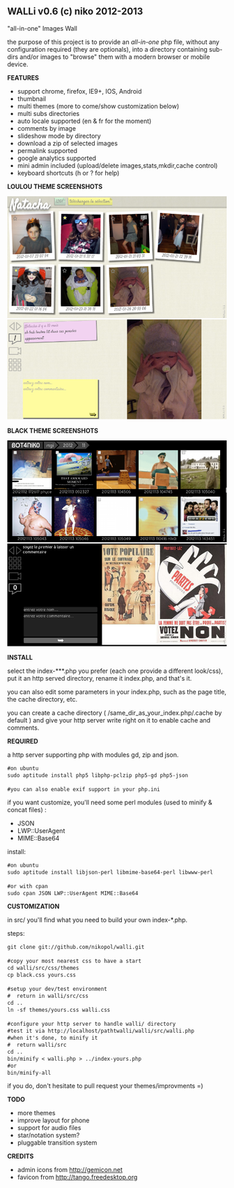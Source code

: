 WALLi v0.6 (c) niko 2012-2013
-----------------------------
"all-in-one" Images Wall

the purpose of this project is to provide an *all-in-one* php file, without any 
configuration required (they are optionals), into a directory containing 
sub-dirs and/or images to "browse" them with a modern browser or mobile 
device.

**FEATURES**

  - support chrome, firefox, IE9+, IOS, Android
  - thumbnail
  - multi themes (more to come/show customization below)
  - multi subs directories
  - auto locale supported (en & fr for the moment)
  - comments by image
  - slideshow mode by directory
  - download a zip of selected images
  - permalink supported
  - google analytics supported
  - mini admin included (upload/delete images,stats,mkdir,cache control)
  - keyboard shortcuts (h or ? for help)

**LOULOU THEME SCREENSHOTS**

![screenshot](https://github.com/nikopol/walli/blob/master/screenshots/loulou-thumb.png?raw=true "thumbnail in loulou theme")
![screenshot](https://github.com/nikopol/walli/blob/master/screenshots/loulou-zoom.png?raw=true "zoom with comments panel in loulou theme")

**BLACK THEME SCREENSHOTS**

![screenshot](https://github.com/nikopol/walli/blob/master/screenshots/black-thumb.png?raw=true "thumbnail in black theme")
![screenshot](https://github.com/nikopol/walli/blob/master/screenshots/black-zoom.png?raw=true "zoom with comments panel in black theme")


**INSTALL**

select the index-***.php you prefer (each one provide a different look/css), 
put it an http served directory, rename it index.php, and that's it.  
  
you can also edit some parameters in your index.php, such as the page title, 
the cache directory, etc.  
  
you can create a cache directory ( /same_dir_as_your_index.php/.cache by 
default ) and give your http server write right on it to enable cache and 
comments.

**REQUIRED**

a http server supporting php with modules gd, zip and json.  

	#on ubuntu
	sudo aptitude install php5 libphp-pclzip php5-gd php5-json

	#you can also enable exif support in your php.ini


if you want customize, you'll need some perl modules (used to minify & concat
files) :
  - JSON
  - LWP::UserAgent
  - MIME::Base64

install:

	#on ubuntu
	sudo aptitude install libjson-perl libmime-base64-perl libwww-perl

	#or with cpan
	sudo cpan JSON LWP::UserAgent MIME::Base64

**CUSTOMIZATION**

in src/ you'll find what you need to build your own
index-*.php.

steps:

	git clone git://github.com/nikopol/walli.git

	#copy your most nearest css to have a start
	cd walli/src/css/themes
	cp black.css yours.css
	
	#setup your dev/test environment
	#  return in walli/src/css
	cd ..
	ln -sf themes/yours.css walli.css

	#configure your http server to handle walli/ directory
	#test it via http://localhost/pathtwalli/walli/src/walli.php
	#when it's done, to minify it
	#  return walli/src
	cd ..
	bin/minify < walli.php > ../index-yours.php
	#or
	bin/minify-all

if you do, don't hesitate to pull request your themes/improvments =)

**TODO**

  - more themes
  - improve layout for phone
  - support for audio files
  - star/notation system?
  - pluggable transition system

**CREDITS**

  * admin icons from http://gemicon.net
  * favicon from http://tango.freedesktop.org